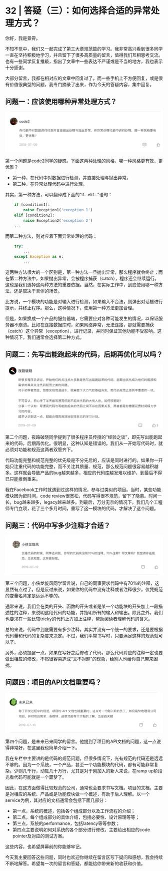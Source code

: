 # 32 | 答疑（三）：如何选择合适的异常处理方式？
你好，我是景霄。

不知不觉中，我们又一起完成了第三大章规范篇的学习。我非常高兴看到很多同学一直在坚持积极地学习，并且留下了很多高质量的留言，值得我们互相思考交流。也有一些同学反复推敲，指出了文章中一些表达不严谨或是不当的地方，我也表示十分感谢。

大部分留言，我都在相对应的文章中回复过了。而一些手机上不方便回复，或是很有价值很典型的问题，我专门摘录了出来，作为今天的答疑内容，集中回复。

## 问题一：应该使用哪种异常处理方式？

![](./httpsstatic001geekbangorgresourceimagec742c766890764672c7c924092d9dfd0c942.png)

第一个问题是code2同学的疑惑。下面这两种处理的风格，哪一种风格更有效、更优雅？

* 第一种，在代码中对数据进行检测，并直接处理与抛出异常。
* 第二种，在异常处理代码中进行处理。

其实，第一种方法，可以翻译成下面的“if…elif…”语句：

```python
    if [condition1]:
        raise Exception1('exception 1')
    elif [condition2]:
        raise Exception2('exception 2')
    ...
```

而第二种方法，则对应着下面异常处理的代码：

```python
    try:
        ...
    except Exception as e:
        ...
```

这两种方法很大的一个区别是，第一种方法一旦抛出异常，那么程序就会终止；而在第二种方法中，如果抛出异常，会被程序捕获（catch），程序还会继续运行。这也是我们选择这两种方法的重要依据。当然，在实际工作中，到底使用哪一种方法，还是取决于具体的场景。

比方说，一个模块的功能是对输入进行检测，如果输入不合法，则弹出对话框进行提示，并终止程序。那么，这种情况下，使用第一种方法更加合理。

<!-- [[[read_end]]] -->

但是，如果换成一个产品的服务器端，它需要应对各种可能发生的情况，以保证服务器不崩溃。比如在连接数据库时，如果网络异常，无法连接，那就需要捕获（catch）这个异常（exception），进行记录，并同时保证其他功能不受影响。这种情况下，我们通常会选择第二种方式。

## 问题二：先写出能跑起来的代码，后期再优化可以吗？

![](./httpsstatic001geekbangorgresourceimaged5b0d5efddbe80757e61e33596ce41440bb0.png)

第二个问题，夜路破晓同学提到了很多程序员传授的“经验之谈”，即先写出能跑起来的代码，后期再优化。很明显，这种认知是错误的。我们从一开始写代码时，就必须对功能和规范这两者双管齐下。

代码功能完整和规范完整的优先级是不分先后的，应该是同时进行的。如果你一开始只注重代码的功能完整，而不关注其质量、规范，那么规范问题很容易越积越多。这样就会导致产品的bug越来越多，相应的代码库越发难以维护，到最后不得已只能推倒重来。

我在Facebook工作时就遇到过这样的情况，参与过类似的项目。当时，某些功能模块因为赶时间，code review很宽松，代码写得很不规范，留下了隐患。时间一长，bug越来越多，legacy越来越多。到最后，万分无奈的情况下，我们几个工程师专门立项，花了三个多月时间，重写了这一模块的代码，才解决了这个问题。

## 问题三：代码中写多少注释才合适？

![](./httpsstatic001geekbangorgresourceimagef271f22b2ec07051b244ed4a852189745671.png)

第三个问题，小侠龙旋风同学留言说，自己的同事要求代码中有70\%的注释，这显然有点过了。但是反过来说，如果你的代码中没有注释或者注释很少，仅凭规范的变量名肯定是远远不够的。

通常来说，我们会在类的开头、函数的开头或者是某一个功能块的开头加上一段描述性的注释，来说明这段代码的功能，并指明所有的输入和输出。除此之外，我们也要求在一些比较tricky的代码上方加上注释，帮助阅读者理解代码的含义。

总的来说，代码中到底需要有多少注释，其实并没有一个统一的要求，还是要根据代码量和代码的复杂度来决定。不过，我们平常书写时，只要满足这样的规范就可以了。

另外，必须提醒一点，如果在写好之后修改了代码，那么代码对应的注释一定也要做出相应的修改，不然很容易造成“文不对题”的现象，给别人也给你自己带来困扰。

## 问题四：项目的API文档重要吗？

![](./httpsstatic001geekbangorgresourceimagefcc5fc59ac08ab33764afa439056e75acac5.png)

第四个问题，是未来已来同学的留言。他提到了项目的API文档的问题，这一点说得非常好，在这里我也简单介绍一下。

我在专栏中主要讲的是代码的规范问题，但很多情况下，光有规范的代码还是远远不够的。因为一个系统，一个产品，甚至一个功能模块的代码，都有可能非常复杂。少则几千行，动辄几十万行，尤其是对于刚加入的新人来说，在ramp up阶段光看代码可能就是一个噩梦了。

因此，在这方面做得比较规范的公司，通常也会要求书写文档。项目的文档，主要是对相应的系统、产品或是功能模块做一个概述，有助于后人理解。以一个service为例，其对应的文档通常会包括下面几部分：

* 第一点，系统的概述，包括各个组成部分以及工作流程的介绍；
* 第二点，每个组成部分的具体介绍，包括必要性、设计原理等等；
* 第三点，系统的performance，包括latency等等参数；
* 第四点主要说明如何对系统的各个部分进行修改，主要给出相应的code pointer及对应的测试方案。

这些内容，也希望屏幕前的你能够牢记。

今天我主要回答这些问题，同时也欢迎你继续在留言区写下疑问和感想，我会持续不断地解答。希望每一次的留言和答疑，都能给你带来新的收获和价值。